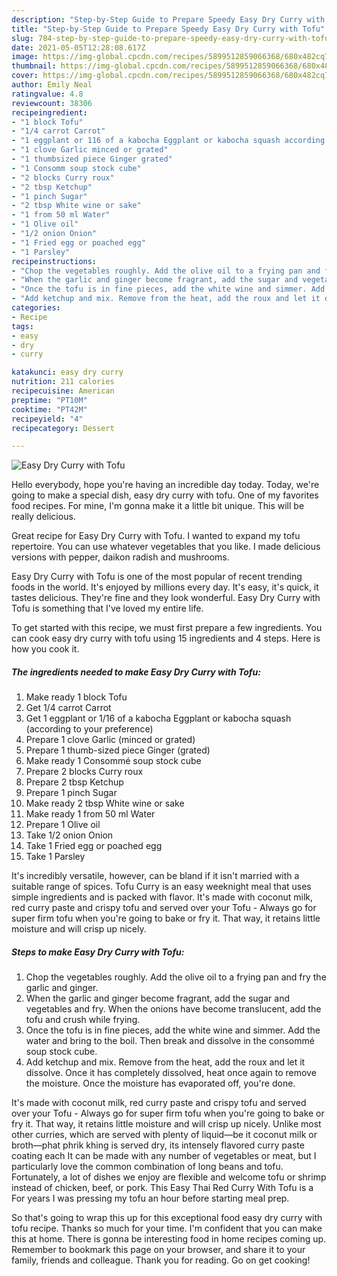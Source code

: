 ```yaml
---
description: "Step-by-Step Guide to Prepare Speedy Easy Dry Curry with Tofu"
title: "Step-by-Step Guide to Prepare Speedy Easy Dry Curry with Tofu"
slug: 784-step-by-step-guide-to-prepare-speedy-easy-dry-curry-with-tofu
date: 2021-05-05T12:28:08.617Z
image: https://img-global.cpcdn.com/recipes/5899512859066368/680x482cq70/easy-dry-curry-with-tofu-recipe-main-photo.jpg
thumbnail: https://img-global.cpcdn.com/recipes/5899512859066368/680x482cq70/easy-dry-curry-with-tofu-recipe-main-photo.jpg
cover: https://img-global.cpcdn.com/recipes/5899512859066368/680x482cq70/easy-dry-curry-with-tofu-recipe-main-photo.jpg
author: Emily Neal
ratingvalue: 4.8
reviewcount: 38306
recipeingredient:
- "1 block Tofu"
- "1/4 carrot Carrot"
- "1 eggplant or 116 of a kabocha Eggplant or kabocha squash according to your preference"
- "1 clove Garlic minced or grated"
- "1 thumbsized piece Ginger grated"
- "1 Consomm soup stock cube"
- "2 blocks Curry roux"
- "2 tbsp Ketchup"
- "1 pinch Sugar"
- "2 tbsp White wine or sake"
- "1 from 50 ml Water"
- "1 Olive oil"
- "1/2 onion Onion"
- "1 Fried egg or poached egg"
- "1 Parsley"
recipeinstructions:
- "Chop the vegetables roughly. Add the olive oil to a frying pan and fry the garlic and ginger."
- "When the garlic and ginger become fragrant, add the sugar and vegetables and fry. When the onions have become translucent, add the tofu and crush while frying."
- "Once the tofu is in fine pieces, add the white wine and simmer. Add the water and bring to the boil. Then break and dissolve in the consommé soup stock cube."
- "Add ketchup and mix. Remove from the heat, add the roux and let it dissolve. Once it has completely dissolved, heat once again to remove the moisture. Once the moisture has evaporated off, you&#39;re done."
categories:
- Recipe
tags:
- easy
- dry
- curry

katakunci: easy dry curry 
nutrition: 211 calories
recipecuisine: American
preptime: "PT10M"
cooktime: "PT42M"
recipeyield: "4"
recipecategory: Dessert

---
```



![Easy Dry Curry with Tofu](https://img-global.cpcdn.com/recipes/5899512859066368/680x482cq70/easy-dry-curry-with-tofu-recipe-main-photo.jpg)

Hello everybody, hope you're having an incredible day today. Today, we're going to make a special dish, easy dry curry with tofu. One of my favorites food recipes. For mine, I'm gonna make it a little bit unique. This will be really delicious.

Great recipe for Easy Dry Curry with Tofu. I wanted to expand my tofu repertoire. You can use whatever vegetables that you like. I made delicious versions with pepper, daikon radish and mushrooms.

Easy Dry Curry with Tofu is one of the most popular of recent trending foods in the world. It's enjoyed by millions every day. It's easy, it's quick, it tastes delicious. They're fine and they look wonderful. Easy Dry Curry with Tofu is something that I've loved my entire life.


To get started with this recipe, we must first prepare a few ingredients. You can cook easy dry curry with tofu using 15 ingredients and 4 steps. Here is how you cook it.

<!--inarticleads1-->

##### The ingredients needed to make Easy Dry Curry with Tofu:

1. Make ready 1 block Tofu
1. Get 1/4 carrot Carrot
1. Get 1 eggplant or 1/16 of a kabocha Eggplant or kabocha squash (according to your preference)
1. Prepare 1 clove Garlic (minced or grated)
1. Prepare 1 thumb-sized piece Ginger (grated)
1. Make ready 1 Consommé soup stock cube
1. Prepare 2 blocks Curry roux
1. Prepare 2 tbsp Ketchup
1. Prepare 1 pinch Sugar
1. Make ready 2 tbsp White wine or sake
1. Make ready 1 from 50 ml Water
1. Prepare 1 Olive oil
1. Take 1/2 onion Onion
1. Take 1 Fried egg or poached egg
1. Take 1 Parsley


It&#39;s incredibly versatile, however, can be bland if it isn&#39;t married with a suitable range of spices. Tofu Curry is an easy weeknight meal that uses simple ingredients and is packed with flavor. It&#39;s made with coconut milk, red curry paste and crispy tofu and served over your Tofu - Always go for super firm tofu when you&#39;re going to bake or fry it. That way, it retains little moisture and will crisp up nicely. 

<!--inarticleads2-->

##### Steps to make Easy Dry Curry with Tofu:

1. Chop the vegetables roughly. Add the olive oil to a frying pan and fry the garlic and ginger.
1. When the garlic and ginger become fragrant, add the sugar and vegetables and fry. When the onions have become translucent, add the tofu and crush while frying.
1. Once the tofu is in fine pieces, add the white wine and simmer. Add the water and bring to the boil. Then break and dissolve in the consommé soup stock cube.
1. Add ketchup and mix. Remove from the heat, add the roux and let it dissolve. Once it has completely dissolved, heat once again to remove the moisture. Once the moisture has evaporated off, you&#39;re done.


It&#39;s made with coconut milk, red curry paste and crispy tofu and served over your Tofu - Always go for super firm tofu when you&#39;re going to bake or fry it. That way, it retains little moisture and will crisp up nicely. Unlike most other curries, which are served with plenty of liquid—be it coconut milk or broth—phat phrik khing is served dry, its intensely flavored curry paste coating each It can be made with any number of vegetables or meat, but I particularly love the common combination of long beans and tofu. Fortunately, a lot of dishes we enjoy are flexible and welcome tofu or shrimp instead of chicken, beef, or pork. This Easy Thai Red Curry With Tofu is a For years I was pressing my tofu an hour before starting meal prep. 

So that's going to wrap this up for this exceptional food easy dry curry with tofu recipe. Thanks so much for your time. I'm confident that you can make this at home. There is gonna be interesting food in home recipes coming up. Remember to bookmark this page on your browser, and share it to your family, friends and colleague. Thank you for reading. Go on get cooking!
